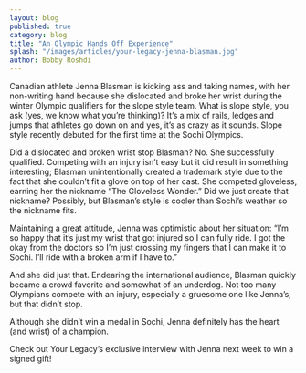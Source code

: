 ```yaml
---
layout: blog
published: true
category: blog
title: "An Olympic Hands Off Experience"
splash: "/images/articles/your-legacy-jenna-blasman.jpg"
author: Bobby Roshdi
---
```


Canadian athlete Jenna Blasman is kicking ass and taking names, with her non-writing hand because she dislocated and broke her wrist during the winter Olympic qualifiers for the slope style team. What is slope style, you ask (yes, we know what you’re thinking)? It’s a mix of rails, ledges and jumps that athletes go down on and yes, it’s as crazy as it sounds. Slope style recently debuted for the first time at the Sochi Olympics.

Did a dislocated and broken wrist stop Blasman? No. She successfully qualified. Competing with an injury isn’t easy but it did result in something interesting; Blasman unintentionally created a trademark style due to the fact that she couldn’t fit a glove on top of her cast. She competed gloveless, earning her the nickname “The Gloveless Wonder.” Did we just create that nickname? Possibly, but Blasman’s style is cooler than Sochi’s weather so the nickname fits.

Maintaining a great attitude, Jenna was optimistic about her situation:  “I’m so happy that it’s just my wrist that got injured so I can fully ride. I got the okay from the doctors so I’m just crossing my fingers that I can make it to Sochi. I’ll ride with a broken arm if I have to.”

And she did just that. Endearing the international audience, Blasman quickly became a crowd favorite and somewhat of an underdog. Not too many Olympians compete with an injury, especially a gruesome one like Jenna’s, but that didn’t stop.

Although she didn’t win a medal in Sochi, Jenna definitely has the heart (and wrist) of a champion.

Check out Your Legacy’s exclusive interview with Jenna next week to win a signed gift!